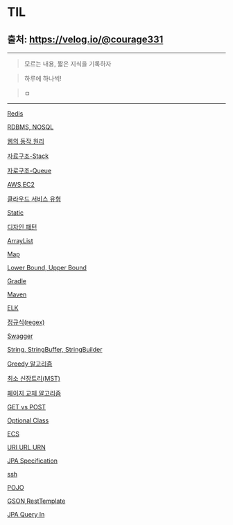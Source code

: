 # TIL
출처: https://velog.io/@courage331 
---
---
>모르는 내용, 짧은 지식을 기록하자

>하루에 하나씩!

>ㅁ
---

[Redis](https://velog.io/@courage331?tag=redis)

[RDBMS, NOSQL](https://velog.io/@courage331/SQL-NOSQL)

[웹의 동작 원리](https://velog.io/@courage331/%EC%9B%B9%EC%9D%98-%EB%8F%99%EC%9E%91%EC%9B%90%EB%A6%AC)

[자료구조-Stack](https://velog.io/@courage331/Stack)

[자로구조-Queue](https://velog.io/@courage331/Queue-PriorityQueue)

[AWS,EC2](https://velog.io/@courage331/AWS-EC2)

[클라우드 서비스 유형](https://velog.io/@courage331/%ED%81%B4%EB%9D%BC%EC%9A%B0%EB%93%9C-%EC%84%9C%EB%B9%84%EC%8A%A4-%EC%9C%A0%ED%98%95)

[Static](https://velog.io/@courage331/Static)

[디자인 패턴](https://velog.io/@courage331/%EB%94%94%EC%9E%90%EC%9D%B8-%ED%8C%A8%ED%84%B4)

[ArrayList](https://velog.io/@courage331/ArrayList)

[Map](https://velog.io/@courage331/Map)

[Lower Bound, Upper Bound](https://velog.io/@courage331/Lower-Bound-Upper-Bound)

[Gradle](https://velog.io/@courage331/Gradle)

[Maven](https://velog.io/@courage331/Maven)

[ELK](https://velog.io/@courage331/ELK)

[정규식(regex)](https://velog.io/@courage331/%EC%A0%95%EA%B7%9C%EC%8B%9D)

[Swagger](https://velog.io/@courage331/Swagger)

[String, StringBuffer, StringBuilder](https://velog.io/@courage331/String-StringBuffer-StringBuilder)

[Greedy 알고리즘](https://velog.io/@courage331/Greedy-%EC%95%8C%EA%B3%A0%EB%A6%AC%EC%A6%98)

[최소 신장트리(MST)](https://velog.io/@courage331/%EC%B5%9C%EC%86%8C-%EC%8B%A0%EC%9E%A5-%ED%8A%B8%EB%A6%ACMST)

[페이지 교체 알고리즘](https://velog.io/@courage331/%ED%8E%98%EC%9D%B4%EC%A7%80-%EA%B5%90%EC%B2%B4-%EC%95%8C%EA%B3%A0%EB%A6%AC%EC%A6%98)

[GET vs POST](https://velog.io/@courage331/Get%EB%B0%A9%EC%8B%9D-Post%EB%B0%A9%EC%8B%9D)

[Optional Class](https://velog.io/@courage331/Optional-Class)

[ECS](https://velog.io/@courage331/ECSElastic-Container-Service)

[URI URL URN](https://velog.io/@courage331/URI-vs-URL-vs-URN)

[JPA Specification](https://velog.io/@courage331/JPA-Specification)

[ssh](https://velog.io/@courage331/ssh)

[POJO](https://velog.io/@courage331/POJO)

[GSON,RestTemplate](https://velog.io/@courage331/Gson-RestTemplate)

[JPA Query In](https://velog.io/@courage331/JPA-Query)
